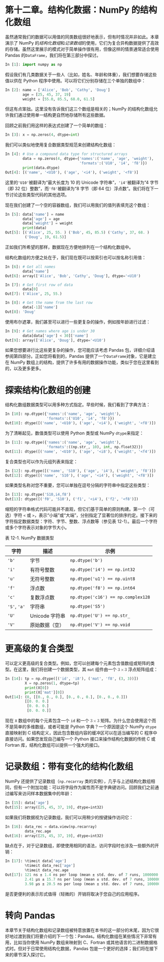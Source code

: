 # 第十二章。结构化数据：NumPy 的结构化数组

虽然通常我们的数据可以用值的同类数组很好地表示，但有时情况并非如此。本章演示了 NumPy 的*结构化数组*和*记录数组*的使用，它们为复合异构数据提供了高效的存储。虽然这里展示的模式对于简单操作很有用，但像这样的情景通常适合使用 Pandas 的`DataFrame`，我们将在第三部分中探讨。

```py
In [1]: import numpy as np
```

假设我们有几类数据关于一些人（比如，姓名、年龄和体重），我们想要存储这些值以供在 Python 程序中使用。可以将它们分别存储在三个单独的数组中：

```py
In [2]: name = ['Alice', 'Bob', 'Cathy', 'Doug']
        age = [25, 45, 37, 19]
        weight = [55.0, 85.5, 68.0, 61.5]
```

但这有点笨拙。这里没有告诉我们这三个数组是相关的；NumPy 的结构化数组允许我们通过使用单一结构更自然地存储所有这些数据。

回顾之前我们用这样的表达式创建了一个简单的数组：

```py
In [3]: x = np.zeros(4, dtype=int)
```

我们可以类似地使用复合数据类型规范来创建结构化数组：

```py
In [4]: # Use a compound data type for structured arrays
        data = np.zeros(4, dtype={'names':('name', 'age', 'weight'),
                                  'formats':('U10', 'i4', 'f8')})
        print(data.dtype)
Out[4]: [('name', '<U10'), ('age', '<i4'), ('weight', '<f8')]
```

这里的`'U10'`被翻译为“最大长度为 10 的 Unicode 字符串”，`'i4'`被翻译为“4 字节（即 32 位）整数”，而`'f8'`被翻译为“8 字节（即 64 位）浮点数”。我们将在下一节讨论这些类型代码的其他选项。

现在我们创建了一个空的容器数组，我们可以用我们的值列表填充这个数组：

```py
In [5]: data['name'] = name
        data['age'] = age
        data['weight'] = weight
        print(data)
Out[5]: [('Alice', 25, 55. ) ('Bob', 45, 85.5) ('Cathy', 37, 68. )
         ('Doug', 19, 61.5)]
```

正如我们所希望的那样，数据现在方便地排列在一个结构化数组中。

结构化数组的方便之处在于，我们现在既可以按索引也可以按名称引用值：

```py
In [6]: # Get all names
        data['name']
Out[6]: array(['Alice', 'Bob', 'Cathy', 'Doug'], dtype='<U10')
```

```py
In [7]: # Get first row of data
        data[0]
Out[7]: ('Alice', 25, 55.)
```

```py
In [8]: # Get the name from the last row
        data[-1]['name']
Out[8]: 'Doug'
```

使用布尔遮罩，我们甚至可以进行一些更复杂的操作，例如按年龄进行过滤：

```py
In [9]: # Get names where age is under 30
        data[data['age'] < 30]['name']
Out[9]: array(['Alice', 'Doug'], dtype='<U10')
```

如果您想要进行比这些更复杂的操作，您可能应该考虑 Pandas 包，详细介绍请参阅第四部分。正如您将看到的，Pandas 提供了一个`DataFrame`对象，它是建立在 NumPy 数组上的结构，提供了许多有用的数据操作功能，类似于您在这里看到的，以及更多更多。

# 探索结构化数组的创建

结构化数组数据类型可以用多种方式指定。早些时候，我们看到了字典方法：

```py
In [10]: np.dtype({'names':('name', 'age', 'weight'),
                   'formats':('U10', 'i4', 'f8')})
Out[10]: dtype([('name', '<U10'), ('age', '<i4'), ('weight', '<f8')])
```

为了清晰起见，数值类型可以使用 Python 类型或 NumPy `dtype`来指定：

```py
In [11]: np.dtype({'names':('name', 'age', 'weight'),
                   'formats':((np.str_, 10), int, np.float32)})
Out[11]: dtype([('name', '<U10'), ('age', '<i8'), ('weight', '<f4')])
```

复合类型也可以作为元组列表来指定：

```py
In [12]: np.dtype([('name', 'S10'), ('age', 'i4'), ('weight', 'f8')])
Out[12]: dtype([('name', 'S10'), ('age', '<i4'), ('weight', '<f8')])
```

如果类型名称对您不重要，您可以单独在逗号分隔的字符串中指定这些类型：

```py
In [13]: np.dtype('S10,i4,f8')
Out[13]: dtype([('f0', 'S10'), ('f1', '<i4'), ('f2', '<f8')])
```

缩短的字符串格式代码可能并不直观，但它们基于简单的原则构建。第一个（可选）字符 `<` 或 `>`，表示“小端”或“大端”，分别指定了显著位的排序约定。接下来的字符指定数据类型：字符、字节、整数、浮点数等（参见表 12-1）。最后一个字符或多个字符表示对象的字节大小。

表 12-1\. NumPy 数据类型

| 字符 | 描述 | 示例 |
| --- | --- | --- |
| `'b'` | 字节 | `np.dtype('b')` |
| `'i'` | 有符号整数 | `np.dtype('i4') == np.int32` |
| `'u'` | 无符号整数 | `np.dtype('u1') == np.uint8` |
| `'f'` | 浮点数 | `np.dtype('f8') == np.int64` |
| `'c'` | 复数浮点数 | `np.dtype('c16') == np.complex128` |
| `'S'`, `'a'` | 字符串 | `np.dtype('S5')` |
| `'U'` | Unicode 字符串 | `np.dtype('U') == np.str_` |
| `'V'` | 原始数据（空） | `np.dtype('V') == np.void` |

# 更高级的复合类型

可以定义更高级的复合类型。例如，您可以创建每个元素包含值数组或矩阵的类型。在这里，我们将创建一个数据类型，其 `mat` 组件由一个 <math alttext="3 times 3"><mrow><mn>3</mn> <mo>×</mo> <mn>3</mn></mrow></math> 浮点矩阵组成：

```py
In [14]: tp = np.dtype([('id', 'i8'), ('mat', 'f8', (3, 3))])
         X = np.zeros(1, dtype=tp)
         print(X[0])
         print(X['mat'][0])
Out[14]: (0, [[0., 0., 0.], [0., 0., 0.], [0., 0., 0.]])
         [[0. 0. 0.]
          [0. 0. 0.]
          [0. 0. 0.]]
```

现在 `X` 数组中的每个元素包含一个 `id` 和一个 <math alttext="3 times 3"><mrow><mn>3</mn> <mo>×</mo> <mn>3</mn></mrow></math> 矩阵。为什么您会使用这个而不是简单的多维数组，或者可能是 Python 字典？一个原因是这个 NumPy `dtype` 直接映射到 C 结构定义，因此包含数组内容的缓冲区可以在适当编写的 C 程序中直接访问。如果您发现自己编写一个 Python 接口来操作结构化数据的传统 C 或 Fortran 库，结构化数组可以提供一个强大的接口。

# 记录数组：带有变化的结构化数组

NumPy 还提供了记录数组（`np.recarray` 类的实例），几乎与上述结构化数组相同，但有一个附加功能：可以将字段作为属性而不是字典键访问。回顾我们之前通过编写来访问样本数据集中的年龄：

```py
In [15]: data['age']
Out[15]: array([25, 45, 37, 19], dtype=int32)
```

如果我们将数据视为记录数组，我们可以用稍少的按键操作访问它：

```py
In [16]: data_rec = data.view(np.recarray)
         data_rec.age
Out[16]: array([25, 45, 37, 19], dtype=int32)
```

缺点在于，对于记录数组，即使使用相同的语法，访问字段时也涉及一些额外的开销：

```py
In [17]: %timeit data['age']
         %timeit data_rec['age']
         %timeit data_rec.age
Out[17]: 121 ns ± 1.4 ns per loop (mean ± std. dev. of 7 runs, 1000000 loops each)
         2.41 µs ± 15.7 ns per loop (mean ± std. dev. of 7 runs, 100000 loops each)
         3.98 µs ± 20.5 ns per loop (mean ± std. dev. of 7 runs, 100000 loops each)
```

是否更便利的表示形式值得（轻微的）开销将取决于您自己的应用程序。

# 转向 Pandas

本章节关于结构化数组和记录数组被特意放置在本书的这一部分的末尾，因为它很好地过渡到我们将要介绍的下一个包：Pandas。结构化数组在某些情况下非常有用，比如当你使用 NumPy 数组来映射到 C、Fortran 或其他语言的二进制数据格式时。但对于日常使用结构化数据，Pandas 包是一个更好的选择；我们将在接下来的章节深入探讨它。
